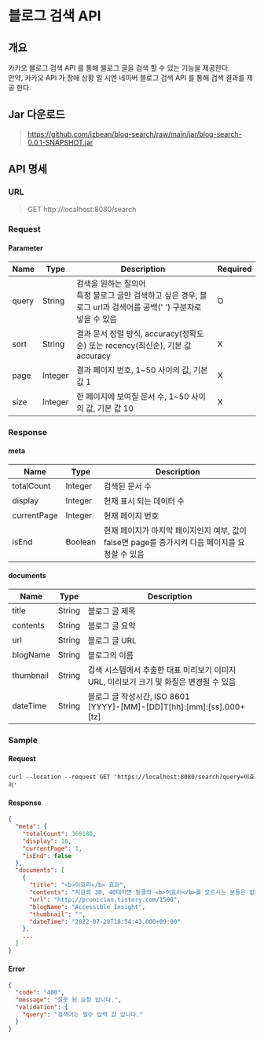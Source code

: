 # 블로그 검색 API

## 개요

카카오 블로그 검색 API 를 통해 블로그 글을 검색 할 수 있는 기능을 제공한다. <br>
만약, 카카오 API 가 장애 상황 일 시엔 네이버 블로그 검색 API 를 통해 검색 결과를 제공 한다.

## Jar 다운로드

> https://github.com/izbean/blog-search/raw/main/jar/blog-search-0.0.1-SNAPSHOT.jar

## API 명세

### URL

> GET http://localhost:8080/search

### Request

#### Parameter

| Name  | Type    | Description                                                               | Required |
|-------|---------|---------------------------------------------------------------------------|----------|
| query | String  | 검색을 원하는 질의어 <br> 특정 블로그 글만 검색하고 싶은 경우, 블로그 url과 검색어를 공백(' ') 구분자로 넣을 수 있음 | O        |
| sort  | String  | 결과 문서 정렬 방식, accuracy(정확도순) 또는 recency(최신순), 기본 값 accuracy                | X        |
| page  | Integer | 결과 페이지 번호, 1~50 사이의 값, 기본 값 1                                             | X        |
| size  | Integer | 한 페이지에 보여질 문서 수, 1~50 사이의 값, 기본 값 10                                      | X        |

### Response

#### meta

| Name        | Type    | Description                                                 |
|-------------|---------|-------------------------------------------------------------|
| totalCount  | Integer | 검색된 문서 수                                                    |
| display     | Integer | 현재 표시 되는 데이터 수                                              |
| currentPage | Integer | 현재 페이지 번호                                                   |
| isEnd       | Boolean | 현재 페이지가 마지막 페이지인지 여부, 값이 false면 page를 증가시켜 다음 페이지를 요청할 수 있음 |

#### documents

| Name      | Type   | Description                                                        |
|-----------|--------|--------------------------------------------------------------------|
| title     | String | 블로그 글 제목                                                           |
| contents  | String | 블로그 글 요약                                                           |
| url       | String | 블로그 글 URL                                                          |
| blogName  | String | 블로그의 이름                                                            |
| thumbnail | String | 검색 시스템에서 추출한 대표 미리보기 이미지 URL, 미리보기 크기 및 화질은 변경될 수 있음               |
| dateTime  | String | 블로그 글 작성시간, ISO 8601 <br> [YYYY]-[MM]-[DD]T[hh]:[mm]:[ss].000+[tz] |

### Sample

#### Request

```shell
curl --location --request GET 'https://localhost:8080/search?query=이효리'
```

#### Response

```json
{
  "meta": {
    "totalCount": 369180,
    "display": 10,
    "currentPage": 1,
    "isEnd": false
  },
  "documents": [
    {
      "title": "<b>이효리</b> 효과",
      "contents": "지금의 30, 40대라면 핑클의 <b>이효리</b>를 모르시는 분들은 없을 겁니다. 그만큼 한 시대를 풍미했던 유명한 연예인인 <b>이효리</b>의 파급력에 대해서 알아보고자 합니다. 예나 지금이나 델몬트 역사상 과일주스 부동의 1위는 오렌지 주스입니다. 그런데 이게 딱 한번 뒤집힌 적이 있었는데, 바로 2003년 당시 연예계를 씹어먹던...",
      "url": "http://pronician.tistory.com/1500",
      "blogName": "Accessible Insight",
      "thumbnail": "",
      "dateTime": "2022-07-20T18:54:43.000+09:00"
    },
    ...
  ]
}
```

#### Error

```json
{
  "code": "400",
  "message": "잘못 된 요청 입니다.",
  "validation": {
    "query": "검색어는 필수 입력 값 입니다."
  }
}
```